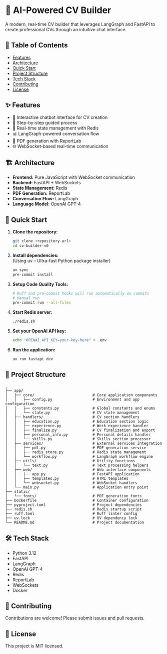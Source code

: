 # 🚀 AI-Powered CV Builder

A modern, real-time CV builder that leverages LangGraph and FastAPI to create professional CVs through an intuitive chat interface.

## 📖 Table of Contents
- [Features](#features)
- [Architecture](#architecture)
- [Quick Start](#quick-start)
- [Project Structure](#project-structure)
- [Tech Stack](#tech-stack)
- [Contributing](#contributing)
- [License](#license)

## ✨ Features

- 🤖 Interactive chatbot interface for CV creation  
- 📝 Step-by-step guided process  
- 🔄 Real-time state management with Redis  
- 📊 LangGraph-powered conversation flow  
- 📄 PDF generation with ReportLab  
- 🌐 WebSocket-based real-time communication  

## 🏗️ Architecture

- **Frontend:** Pure JavaScript with WebSocket communication  
- **Backend:** FastAPI + WebSockets  
- **State Management:** Redis  
- **PDF Generation:** ReportLab  
- **Conversation Flow:** LangGraph  
- **Language Model:** OpenAI GPT-4  

## 🚀 Quick Start

1. **Clone the repository:**
   ```bash
   git clone <repository-url>
   cd cv-builder-v0
   ```
2. **Install dependencies:**  
   (Using uv – Ultra-fast Python package installer)
   ```bash
   uv sync
   pre-commit install
   ```
3. **Setup Code Quality Tools:**
   ```bash
   # Ruff and pre-commit hooks will run automatically on commits
   # Manual run
   pre-commit run --all-files
   ```
4. **Start Redis server:**
   ```bash
   ./redis.sh
   ```
5. **Set your OpenAI API key:**
   ```bash
   echo "OPENAI_API_KEY=your-key-here" > .env
   ```
6. **Run the application:**
   ```bash
   uv run fastapi dev
   ```

## 📁 Project Structure

```
.
├── app/
│   ├── core/                          # Core application components
│   │   ├── config.py                  # Environment and app configuration
│   │   ├── constants.py               # Global constants and enums
│   │   └── state.py                   # CV state management
│   ├── handlers/                      # CV section handlers
│   │   ├── education.py               # Education section logic
│   │   ├── experience.py              # Work experience handler
│   │   ├── finalize.py                # CV finalization and export
│   │   ├── personal_info.py           # Personal details handler
│   │   └── skills.py                  # Skills section processor
│   ├── services/                      # External services integration
│   │   ├── pdf.py                     # PDF generation service
│   │   ├── redis_store.py             # Redis state management
│   │   └── workflow.py                # LangGraph workflow engine
│   ├── utils/                         # Utility functions
│   │   └── text.py                    # Text processing helpers
│   ├── web/                           # Web interface components
│   │   ├── app.py                     # FastAPI application
│   │   ├── templates.py               # HTML templates
│   │   └── websocket.py               # WebSocket handlers
│   └── main.py                        # Application entry point
├── static/
│   └── fonts/                         # PDF generation fonts
├── Dockerfile                         # Container configuration
├── pyproject.toml                     # Project dependencies
├── redis.sh                           # Redis startup script
├── ruff.toml                          # Ruff linter config
├── uv.lock                            # UV dependency lock
└── README.md                          # Project documentation
```

## 🛠️ Tech Stack

- Python 3.12
- FastAPI
- LangGraph
- OpenAI GPT-4
- Redis
- ReportLab
- WebSockets
- Docker

## 🤝 Contributing

Contributions are welcome! Please submit issues and pull requests.

## 📝 License

This project is MIT licensed.